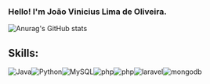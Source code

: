 ### Hello! I'm João Vinicius Lima de Oliveira.

![Anurag's GitHub stats](https://github-readme-stats.vercel.app/api?username=JoaoViniciusLima&show_icons=true&theme=radical)

## Skills:
![Java](https://img.shields.io/badge/java-%23ED8B00.svg?style=for-the-badge&logo=openjdk&logoColor=white)![Python](https://img.shields.io/badge/Python-3776AB?style=for-the-badge&logo=python&logoColor=white)![MySQL](https://img.shields.io/badge/mysql-000000?style=for-the-badge&logo=mysql&logoColor=white)![php](https://img.shields.io/badge/PHP-777BB4?style=for-the-badge&logo=php&logoColor=white)![php](https://img.shields.io/badge/Kotlin-0095D5?&style=for-the-badge&logo=kotlin&logoColor=white)![laravel](https://img.shields.io/badge/Laravel-FF2D20?style=for-the-badge&logo=laravel&logoColor=white)![mongodb](https://img.shields.io/badge/MongoDB-4EA94B?style=for-the-badge&logo=mongodb&logoColor=white)
